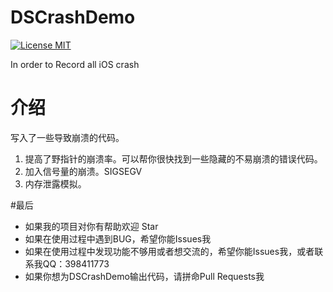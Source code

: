 # DSCrashDemo

[![License MIT](https://img.shields.io/badge/license-MIT-green.svg?style=flat)](https://github.com/walkdianzi/DSCrashDemo/blob/master/License)&nbsp;

In order to Record all iOS crash 

# 介绍

写入了一些导致崩溃的代码。

1. 提高了野指针的崩溃率。可以帮你很快找到一些隐藏的不易崩溃的错误代码。
2. 加入信号量的崩溃。SIGSEGV
3. 内存泄露模拟。


#最后
- 如果我的项目对你有帮助欢迎 Star  
- 如果在使用过程中遇到BUG，希望你能Issues我
- 如果在使用过程中发现功能不够用或者想交流的，希望你能Issues我，或者联系我QQ：398411773
- 如果你想为DSCrashDemo输出代码，请拼命Pull Requests我
